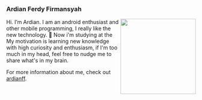 ### Ardian Ferdy Firmansyah
<img align='right' src='https://user-images.githubusercontent.com/5713670/87202985-820dcb80-c2b6-11ea-9f56-7ec461c497c3.gif' width='200"'>
Hi. I’m Ardian. I am an android enthusiast and other mobile programming, I really like the new technology. 🙌 Now i'm studying at the 
My motivation is learning new knowledge with high curiosity and enthusiasm, if I'm too much in my head, feel free to nudge me to share what's in my brain.

For more information about me, check out [ardianff](https://www.linkedin.com/in/ardian-firmansyah).

